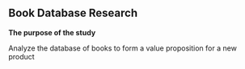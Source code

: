 ## Book Database Research

**The purpose of the study**

Analyze the database of books to form a value proposition for a new product

